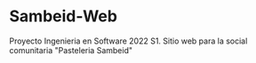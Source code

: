 # Sambeid-Web
Proyecto Ingenieria en Software 2022 S1. Sitio web para la social comunitaria "Pasteleria Sambeid"
